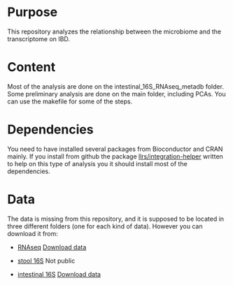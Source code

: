 # Purpose

This repository analyzes the relationship between the microbiome and the transcriptome on IBD.

# Content

Most of the analysis are done on the intestinal_16S_RNAseq_metadb folder.
Some preliminary analysis are done on the main folder, including PCAs.
You can use the makefile for some of the steps.

# Dependencies

You need to have installed several packages from Bioconductor and CRAN mainly. 
If you install from github the package [llrs/integration-helper](https://github.com/llrs/integration-helper) written to help on this type of analysis you it should install most of the dependencies. 

# Data

The data is missing from this repository, and it is supposed to be located in three different folders (one for each kind of data). However you can download it from: 

 - [RNAseq](intestinal_RNAseq/) [Download data](https://ncbi.nlm.nih.gov/geo/query/acc.cgi?acc=GSE139179)
 
 - [stool 16S](stool_16S/) Not public
 - [intestinal 16S](intestinal_16S/) [Download data](https://ncbi.nlm.nih.gov/geo/query/acc.cgi?acc=GSE139680)